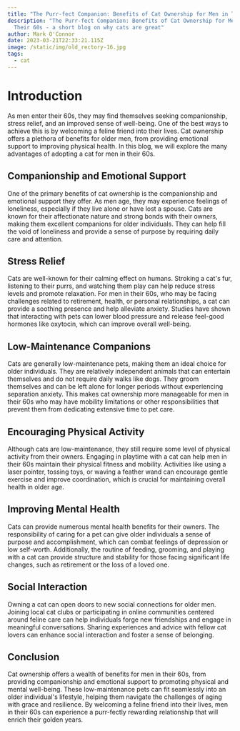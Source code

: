 ```yaml
---
title: "The Purr-fect Companion: Benefits of Cat Ownership for Men in Their 60s"
description: "The Purr-fect Companion: Benefits of Cat Ownership for Men in
  Their 60s - a short blog on why cats are great"
author: Mark O'Connor
date: 2023-03-21T22:33:21.115Z
image: /static/img/old_rectory-16.jpg
tags:
  - cat
---
```

# Introduction

As men enter their 60s, they may find themselves seeking companionship, stress relief, and an improved sense of well-being. One of the best ways to achieve this is by welcoming a feline friend into their lives. Cat ownership offers a plethora of benefits for older men, from providing emotional support to improving physical health. In this blog, we will explore the many advantages of adopting a cat for men in their 60s.

## Companionship and Emotional Support

One of the primary benefits of cat ownership is the companionship and emotional support they offer. As men age, they may experience feelings of loneliness, especially if they live alone or have lost a spouse. Cats are known for their affectionate nature and strong bonds with their owners, making them excellent companions for older individuals. They can help fill the void of loneliness and provide a sense of purpose by requiring daily care and attention.

## Stress Relief

Cats are well-known for their calming effect on humans. Stroking a cat's fur, listening to their purrs, and watching them play can help reduce stress levels and promote relaxation. For men in their 60s, who may be facing challenges related to retirement, health, or personal relationships, a cat can provide a soothing presence and help alleviate anxiety. Studies have shown that interacting with pets can lower blood pressure and release feel-good hormones like oxytocin, which can improve overall well-being.

## Low-Maintenance Companions

Cats are generally low-maintenance pets, making them an ideal choice for older individuals. They are relatively independent animals that can entertain themselves and do not require daily walks like dogs. They groom themselves and can be left alone for longer periods without experiencing separation anxiety. This makes cat ownership more manageable for men in their 60s who may have mobility limitations or other responsibilities that prevent them from dedicating extensive time to pet care.

## Encouraging Physical Activity

Although cats are low-maintenance, they still require some level of physical activity from their owners. Engaging in playtime with a cat can help men in their 60s maintain their physical fitness and mobility. Activities like using a laser pointer, tossing toys, or waving a feather wand can encourage gentle exercise and improve coordination, which is crucial for maintaining overall health in older age.

## Improving Mental Health

Cats can provide numerous mental health benefits for their owners. The responsibility of caring for a pet can give older individuals a sense of purpose and accomplishment, which can combat feelings of depression or low self-worth. Additionally, the routine of feeding, grooming, and playing with a cat can provide structure and stability for those facing significant life changes, such as retirement or the loss of a loved one.

## Social Interaction

Owning a cat can open doors to new social connections for older men. Joining local cat clubs or participating in online communities centered around feline care can help individuals forge new friendships and engage in meaningful conversations. Sharing experiences and advice with fellow cat lovers can enhance social interaction and foster a sense of belonging.

## Conclusion

Cat ownership offers a wealth of benefits for men in their 60s, from providing companionship and emotional support to promoting physical and mental well-being. These low-maintenance pets can fit seamlessly into an older individual's lifestyle, helping them navigate the challenges of aging with grace and resilience. By welcoming a feline friend into their lives, men in their 60s can experience a purr-fectly rewarding relationship that will enrich their golden years.
